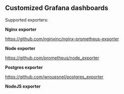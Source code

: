## Customized Grafana dashboards

Supported exporters:

**Nginx exporter**

https://github.com/nginxinc/nginx-prometheus-exporter

**Node exporter**

https://github.com/prometheus/node_exporter

**Postgres exporter**

https://github.com/wrouesnel/postgres_exporter

**NodeJS exporter**

